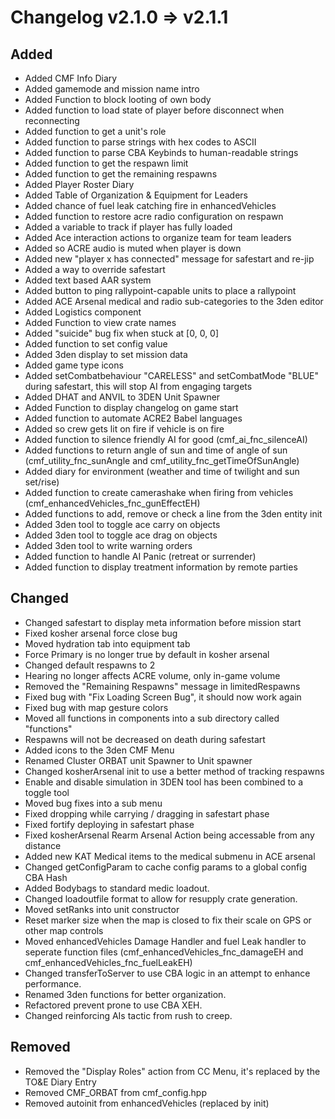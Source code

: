 # Changelog v2.1.0 => v2.1.1
## Added
- Added CMF Info Diary
- Added gamemode and mission name intro
- Added Function to block looting of own body
- Added function to load state of player before disconnect when reconnecting
- Added function to get a unit's role
- Added function to parse strings with hex codes to ASCII
- Added function to parse CBA Keybinds to human-readable strings
- Added function to get the respawn limit
- Added function to get the remaining respawns
- Added Player Roster Diary
- Added Table of Organization & Equipment for Leaders
- Added chance of fuel leak catching fire in enhancedVehicles
- Added function to restore acre radio configuration on respawn
- Added a variable to track if player has fully loaded
- Added Ace interaction actions to organize team for team leaders
- Added so ACRE audio is muted when player is down
- Added new "player x has connected" message for safestart and re-jip
- Added a way to override safestart
- Added text based AAR system
- Added button to ping rallypoint-capable units to place a rallypoint
- Added ACE Arsenal medical and radio sub-categories to the 3den editor
- Added Logistics component
- Added Function to view crate names
- Added "suicide" bug fix when stuck at [0, 0, 0]
- Added function to set config value
- Added 3den display to set mission data
- Added game type icons
- Added setCombatbehaviour "CARELESS" and setCombatMode "BLUE" during safestart, this will stop AI from engaging targets
- Added DHAT and ANVIL to 3DEN Unit Spawner
- Added Function to display changelog on game start
- Added function to automate ACRE2 Babel languages
- Added so crew gets lit on fire if vehicle is on fire
- Added function to silence friendly AI for good (cmf_ai_fnc_silenceAI)
- Added functions to return angle of sun and time of angle of sun (cmf_utility_fnc_sunAngle and cmf_utility_fnc_getTimeOfSunAngle)
- Added diary for environment (weather and time of twilight and sun set/rise)
- Added function to create camerashake when firing from vehicles (cmf_enhancedVehicles_fnc_gunEffectEH)
- Added functions to add, remove or check a line from the 3den entity init
- Added 3den tool to toggle ace carry on objects
- Added 3den tool to toggle ace drag on objects
- Added 3den tool to write warning orders
- Added function to handle AI Panic (retreat or surrender)
- Added function to display treatment information by remote parties

## Changed
- Changed safestart to display meta information before mission start
- Fixed kosher arsenal force close bug
- Moved hydration tab into equipment tab
- Force Primary is no longer true by default in kosher arsenal
- Changed default respawns to 2
- Hearing no longer affects ACRE volume, only in-game volume
- Removed the "Remaining Respawns" message in limitedRespawns
- Fixed bug with "Fix Loading Screen Bug", it should now work again
- Fixed bug with map gesture colors
- Moved all functions in components into a sub directory called "functions"
- Respawns will not be decreased on death during safestart
- Added icons to the 3den CMF Menu
- Renamed Cluster ORBAT unit Spawner to Unit spawner
- Changed kosherArsenal init to use a better method of tracking respawns
- Enable and disable simulation in 3DEN tool has been combined to a toggle tool
- Moved bug fixes into a sub menu
- Fixed dropping while carrying / dragging in safestart phase
- Fixed fortify deploying in safestart phase
- Fixed kosherArsenal Rearm Arsenal Action being accessable from any distance
- Added new KAT Medical items to the medical submenu in ACE arsenal
- Changed getConfigParam to cache config params to a global config CBA Hash
- Added Bodybags to standard medic loadout.
- Changed loadoutfile format to allow for resupply crate generation.
- Moved setRanks into unit constructor
- Reset marker size when the map is closed to fix their scale on GPS or other map controls
- Moved enhancedVehicles Damage Handler and fuel Leak handler to seperate function files (cmf_enhancedVehicles_fnc_damageEH and cmf_enhancedVehicles_fnc_fuelLeakEH)
- Changed transferToServer to use CBA logic in an attempt to enhance performance.
- Renamed 3den functions for better organization.
- Refactored prevent prone to use CBA XEH.
- Changed reinforcing AIs tactic from rush to creep.

## Removed
- Removed the "Display Roles" action from CC Menu, it's replaced by the TO&E Diary Entry
- Removed CMF_ORBAT from cmf_config.hpp
- Removed autoinit from enhancedVehicles (replaced by init)
